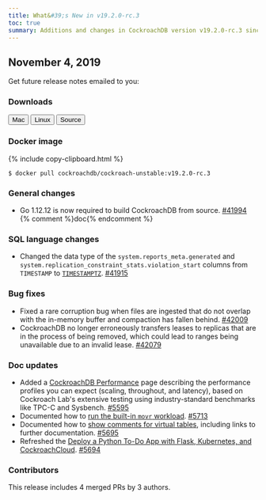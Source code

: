 ```yaml
---
title: What&#39;s New in v19.2.0-rc.3
toc: true
summary: Additions and changes in CockroachDB version v19.2.0-rc.3 since version v19.2.0-rc.2
---
```


## November 4, 2019

Get future release notes emailed to you:

<div class="hubspot-install-form install-form-1 clearfix">
    <script>
        hbspt.forms.create({
            css: '',
            cssClass: 'install-form',
            portalId: '1753393',
            formId: '39686297-81d2-45e7-a73f-55a596a8d5ff',
            formInstanceId: 1,
            target: '.install-form-1'
        });
    </script>
</div>

### Downloads

<div id="os-tabs" class="clearfix">
    <a href="https://binaries.cockroachdb.com/cockroach-v19.2.0-rc.3.darwin-10.9-amd64.tgz"><button id="mac" data-eventcategory="mac-binary-release-notes">Mac</button></a>
    <a href="https://binaries.cockroachdb.com/cockroach-v19.2.0-rc.3.linux-amd64.tgz"><button id="linux" data-eventcategory="linux-binary-release-notes">Linux</button></a>
    <a href="https://binaries.cockroachdb.com/cockroach-v19.2.0-rc.3.src.tgz"><button id="source" data-eventcategory="source-release-notes">Source</button></a>
</div>

### Docker image

{% include copy-clipboard.html %}
~~~shell
$ docker pull cockroachdb/cockroach-unstable:v19.2.0-rc.3
~~~

### General changes

- Go 1.12.12 is now required to build CockroachDB from source. [#41994][#41994] {% comment %}doc{% endcomment %}

### SQL language changes

- Changed the data type of the `system.reports_meta.generated` and `system.replication_constraint_stats.violation_start` columns from `TIMESTAMP` to [`TIMESTAMPTZ`](../v19.2/timestamp.html). [#41915][#41915]

### Bug fixes

- Fixed a rare corruption bug when files are ingested that do not overlap with the in-memory buffer and compaction has fallen behind. [#42009][#42009]
- CockroachDB no longer erroneously transfers leases to replicas that are in the process of being removed, which could lead to ranges being unavailable due to an invalid lease. [#42079][#42079]

### Doc updates

- Added a [CockroachDB Performance](../v19.2/performance.html) page describing the performance profiles you can expect (scaling, throughout, and latency), based on Cockroach Lab's extensive testing using industry-standard benchmarks like TPC-C and Sysbench. [#5595][#5595]
- Documented how to [run the built-in `movr` workload](../v19.2/cockroach-workload.html#run-the-movr-workload). [#5713][#5713]
- Documented how to [show comments for virtual tables](../v19.2/show-tables.html#show-virtual-tables-with-comments), including links to further documentation. [#5695][#5695]
- Refreshed the [Deploy a Python To-Do App with Flask, Kubernetes, and CockroachCloud](../cockroachcloud/stable/deploy-a-python-to-do-app-with-flask-kubernetes-and-cockroachcloud.html). [#5694][#5694]

### Contributors

This release includes 4 merged PRs by 3 authors.

[#41915]: https://github.com/cockroachdb/cockroach/pull/41915
[#41994]: https://github.com/cockroachdb/cockroach/pull/41994
[#42009]: https://github.com/cockroachdb/cockroach/pull/42009
[#42079]: https://github.com/cockroachdb/cockroach/pull/42079
[#5595]: https://github.com/cockroachdb/docs/pull/5595
[#5713]: https://github.com/cockroachdb/docs/pull/5713
[#5695]: https://github.com/cockroachdb/docs/pull/5695
[#5694]: https://github.com/cockroachdb/docs/pull/5694
